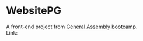 # WebsitePG

A front-end project from [General Assembly bootcamp](https://generalassemb.ly/).<br/>
Link: 

